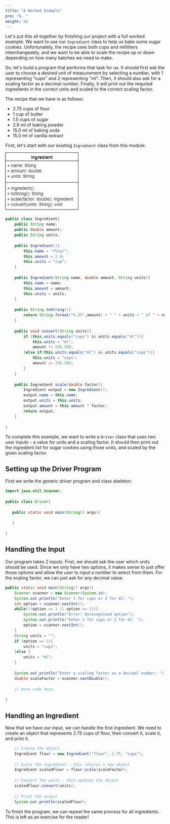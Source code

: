 ```yaml
---
title: "A Worked Example"
pre: "6. "
weight: 60
---
```


Let's put this all together by finishing our project with a full worked example. We want to use our `Ingredient` class to help us bake some sugar cookies. Unfortunately, the recipe uses both cups and milliliters interchangeably, and we want to be able to scale the recipe up or down depending on how many batches we need to make.

So, let's build a program that performs that task for us. It should first ask the user to choose a desired unit of measurement by selecting a number, with 1 representing "cups" and 2 representing "ml". Then, it should also ask for a scaling factor as a decimal number. Finally, it will print out the required ingredients in the correct units and scaled to the correct scaling factor.

The recipe that we have is as follows:

* 2.75 cups of flour
* 1 cup of butter
* 1.5 cups of sugar
* 2.6 ml of baking powder
* 15.0 ml of baking soda
* 15.0 ml of vanilla extract

First, let's start with our existing `Ingredient` class from this module:

![UML](/images/07-object/ingredient_uml2.png)

```java
public class Ingredient{
    public String name;
    public double amount;
    public String units;

    public Ingredient(){
        this.name = "flour";
        this.amount = 2.0;
        this.units = "cup";
    }

    public Ingredient(String name, double amount, String units){
        this.name = name;
        this.amount = amount;
        this.units = units;
    }

    public String toString(){
        return String.format("%.2f",amount) + " " + units + " of " + name;
    }

    public void convert(String units){
        if (this.units.equals("cups") && units.equals("ml")){
            this.units = "ml";
            amount *= 236.588;
        }else if(this.units.equals("ml") && units.equals("cups")){
            this.units = "cups";
            amount /= 236.588;
        }
    }

    public Ingredient scale(double factor){
        Ingredient output = new Ingredient();
        output.name = this.name;
        output.units = this.units;
        output.amount = this.amount * factor;
        return output;
    }

}

```

To complete this example, we want to write a `Driver` class that uses two user inputs - a value for units and a scaling factor. It should then print out the ingredient list for sugar cookies using those units, and scaled by the given scaling factor. 

## Setting up the Driver Program

First we write the generic driver program and class skeleton:

```java
import java.util.Scanner;

public class Driver{

   public static void main(String[] args){

   }
    
}
```

## Handling the Input

Our program takes 2 inputs. First, we should ask the user which units should be used. Since we only have two options, it makes sense to just offer those options and allow the user to input a number to select from them. For the scaling factor, we can just ask for any decimal value:

```java
public static void main(String[] args){
    Scanner scanner = new Scanner(System.in);
    System.out.println("Enter 1 for cups or 2 for ml: ");
    int option = scanner.nextInt();
    while(!(option == 1 || option == 2)){
        System.out.println("Error! Unrecognized option");
        System.out.println("Enter 1 for cups or 2 for ml: ");
        option = scanner.nextInt();
    }
    String units = "";
    if (option == 1){
        units = "cups";
    }else {
        units = "ml";
    }

    System.out.println("Enter a scaling factor as a decimal number: ");
    double scaleFactor = scanner.nextDouble();

    // more code here. 
        
}
```

## Handling an Ingredient

Now that we have our input, we can handle the first ingredient. We need to create an object that represents 2.75 cups of flour, then convert it, scale it, and print it.

```java
    // Create the object
    Ingredient flour = new Ingredient("flour", 2.75, "cups");

    // Scale the ingredient - this returns a new object
    Ingredient scaledFlour = flour.scale(scaleFactor);

    // Convert the units - this updates the object
    scaledFlour.convert(units);

    // Print the output
    System.out.println(scaledFlour);
```

To finish the program, we can repeat the same process for all ingredients. This is left as an exercise for the reader!
